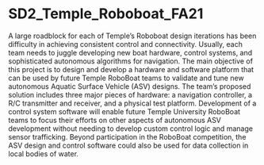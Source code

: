 # SD2_Temple_Roboboat_FA21

A large roadblock for each of Temple’s Roboboat design iterations has been difficulty in achieving consistent control and connectivity. Usually, each team needs to juggle developing new boat hardware, control systems, and sophisticated autonomous algorithms for navigation. The main objective of this project is to design and develop a hardware and software platform that can be used by future Temple RoboBoat teams to validate and tune new autonomous Aquatic Surface Vehicle (ASV) designs. The team’s proposed solution includes three major pieces of hardware: a navigation controller, a R/C transmitter and receiver, and a physical test platform. Development of a control system software will enable future Temple University RoboBoat teams to focus their efforts on other aspects of autonomous ASV development without needing to develop custom control logic and manage sensor trafficking. Beyond participation in the RoboBoat competition, the ASV design and control software could also be used for data collection in local bodies of water. 
